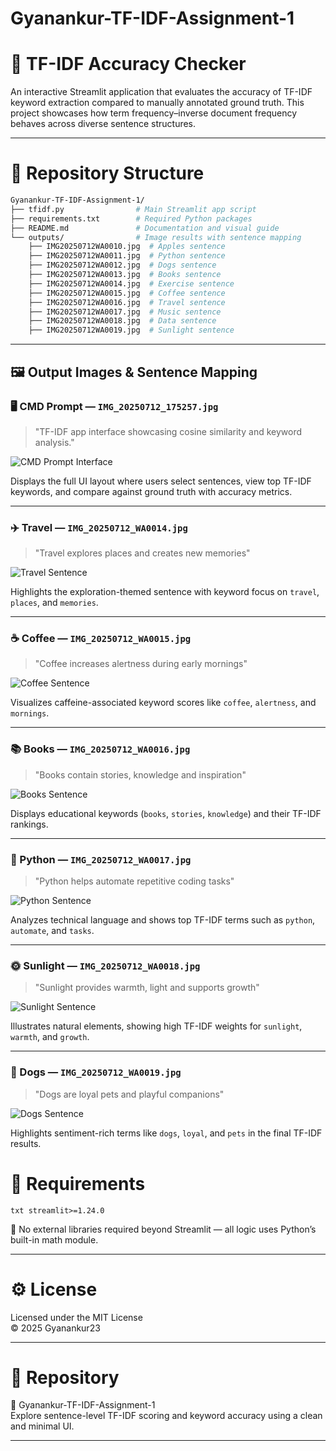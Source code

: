 # Gyanankur-TF-IDF-Assignment-1

# 🧠 TF-IDF Accuracy Checker

An interactive Streamlit application that evaluates the accuracy of TF-IDF keyword extraction compared to manually annotated ground truth. This project showcases how term frequency–inverse document frequency behaves across diverse sentence structures.

---

# 📁 Repository Structure

```bash
Gyanankur-TF-IDF-Assignment-1/
├── tfidf.py                # Main Streamlit app script
├── requirements.txt        # Required Python packages
├── README.md               # Documentation and visual guide
└── outputs/                # Image results with sentence mapping
    ├── IMG20250712WA0010.jpg  # Apples sentence
    ├── IMG20250712WA0011.jpg  # Python sentence
    ├── IMG20250712WA0012.jpg  # Dogs sentence
    ├── IMG20250712WA0013.jpg  # Books sentence
    ├── IMG20250712WA0014.jpg  # Exercise sentence
    ├── IMG20250712WA0015.jpg  # Coffee sentence
    ├── IMG20250712WA0016.jpg  # Travel sentence
    ├── IMG20250712WA0017.jpg  # Music sentence
    ├── IMG20250712WA0018.jpg  # Data sentence
    ├── IMG20250712WA0019.jpg  # Sunlight sentence
```

---

## 🖼️ Output Images & Sentence Mapping

### 🖥️ CMD Prompt — `IMG_20250712_175257.jpg`
> "TF-IDF app interface showcasing cosine similarity and keyword analysis."

![CMD Prompt Interface](outputs/IMG_20250712_175257.jpg)

Displays the full UI layout where users select sentences, view top TF-IDF keywords, and compare against ground truth with accuracy metrics.

---

### ✈️ Travel — `IMG_20250712_WA0014.jpg`
> "Travel explores places and creates new memories"

![Travel Sentence](outputs/IMG-20250712-WA0014.jpg)

Highlights the exploration-themed sentence with keyword focus on `travel`, `places`, and `memories`.

---

### ☕ Coffee — `IMG_20250712_WA0015.jpg`
> "Coffee increases alertness during early mornings"

![Coffee Sentence](outputs/IMG-20250712-WA0015.jpg)

Visualizes caffeine-associated keyword scores like `coffee`, `alertness`, and `mornings`.

---

### 📚 Books — `IMG_20250712_WA0016.jpg`
> "Books contain stories, knowledge and inspiration"

![Books Sentence](outputs/IMG-20250712-WA0016.jpg)

Displays educational keywords (`books`, `stories`, `knowledge`) and their TF-IDF rankings.

---

### 🐍 Python — `IMG_20250712_WA0017.jpg`
> "Python helps automate repetitive coding tasks"

![Python Sentence](outputs/IMG-20250712-WA0017.jpg)

Analyzes technical language and shows top TF-IDF terms such as `python`, `automate`, and `tasks`.

---

### 🌞 Sunlight — `IMG_20250712_WA0018.jpg`
> "Sunlight provides warmth, light and supports growth"

![Sunlight Sentence](outputs/IMG-20250712-WA0018.jpg)

Illustrates natural elements, showing high TF-IDF weights for `sunlight`, `warmth`, and `growth`.

---

### 🐶 Dogs — `IMG_20250712_WA0019.jpg`
> "Dogs are loyal pets and playful companions"

![Dogs Sentence](outputs/IMG-20250712-WA0019.jpg)

Highlights sentiment-rich terms like `dogs`, `loyal`, and `pets` in the final TF-IDF results.

# 🧪 Requirements

`txt
streamlit>=1.24.0
`

📌 No external libraries required beyond Streamlit — all logic uses Python’s built-in math module.

---

# ⚙️ License

Licensed under the MIT License  
© 2025 Gyanankur23

---

# 📌 Repository

🔗 Gyanankur-TF-IDF-Assignment-1  
Explore sentence-level TF-IDF scoring and keyword accuracy using a clean and minimal UI.

---

